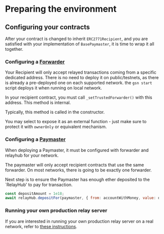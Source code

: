 # Preparing the environment
## Configuring your contracts <a id="configure_contracts"></a>

After your contract is changed to inherit `ERC2771Recipient`, and you are satisfied with your implementation of `BasePaymaster`, it is time to wrap it all together.

### Configuring a [Forwarder](../contracts/index.md#trusted_forwarder)

Your Recipient will only accept relayed transactions coming from a specific dedicated address.
There is no need to deploy it on public/testnets, as there is already a pre-deployed one on each supported network.
the `gsn start` script deploys it when running on local network.

In your recipient contract, you must call `_setTrustedForwarder()` with this address.
This method is internal.

Typically, this method is called in the constructor.

You may select to expose it as an external function - just make sure to protect it with `ownerOnly` or equivalent mechanism.

### Configuring a [Paymaster](../contracts/index.md#paymaster) <a id="paymaster"></a>

When deploying a Paymaster, it must be configured with forwarder and relayhub for your network.

The paymaster will only accept recipient contracts that use the same forwarder. On most networks, there is going to be exactly one forwarder.

Next step is to ensure the Paymaster has enough ether deposited to the `RelayHub' to pay for transaction.

```javascript
const depositAmount = 1e18;
await relayHub.depositFor(paymaster, { from: accountWithMoney, value: depositAmount });
```


### Running your own production relay server

If you are interested in running your own production relay server on a real network, refer to [these instructions](/relay-server/tutorial.md).

